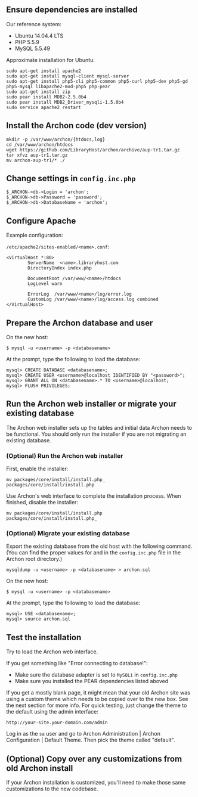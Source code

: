 ## Ensure dependencies are installed

Our reference system:

- Ubuntu 14.04.4 LTS
- PHP 5.5.9
- MySQL 5.5.49

Approximate installation for Ubuntu:

    sudo apt-get install apache2
    sudo apt-get install mysql-client mysql-server
    sudo apt-get install php5-cli php5-common php5-curl php5-dev php5-gd php5-mysql libapache2-mod-php5 php-pear
    sudo apt-get install zip
    sudo pear install MDB2-2.5.0b4
    sudo pear install MDB2_Driver_mysqli-1.5.0b4
    sudo service apache2 restart


## Install the Archon code (dev version)

    mkdir -p /var/www/archon/{htdocs,log}
    cd /var/www/archon/htdocs
    wget https://github.com/LibraryHost/archon/archive/aup-tr1.tar.gz
    tar xfvz aup-tr1.tar.gz
    mv archon-aup-tr1/* ./


## Change settings in `config.inc.php`

    $_ARCHON->db->Login = 'archon';
    $_ARCHON->db->Password = 'password';
    $_ARCHON->db->DatabaseName = 'archon';

## Configure Apache

Example configuration:

`/etc/apache2/sites-enabled/<name>.conf`:


    <VirtualHost *:80>
            ServerName  <name>.libraryhost.com
            DirectoryIndex index.php
    
            DocumentRoot /var/www/<name>/htdocs
            LogLevel warn
    
            ErrorLog  /var/www/<name>/log/error.log
            CustomLog /var/www/<name>/log/access.log combined
    </VirtualHost>


## Prepare the Archon database and user

On the new host:

    $ mysql -u <username> -p <databasename>

At the prompt, type the following to load the database:

    mysql> CREATE DATABASE <databasename>;
    mysql> CREATE USER <username>@localhost IDENTIFIED BY "<password>";
    mysql> GRANT ALL ON <databasename>.* TO <username>@localhost;
    mysql> FLUSH PRIVILEGES;


## Run the Archon web installer **or** migrate your existing database

The Archon web installer sets up the tables and initial data Archon needs to be
functional. You should only run the installer if you are not migrating an
existing database.

### (Optional) Run the Archon web installer

First, enable the installer:

    mv packages/core/install/install.php_ packages/core/install/install.php

Use Archon's web interface to complete the installation process. When finished, disable the installer:

    mv packages/core/install/install.php packages/core/install/install.php_

### (Optional) Migrate your existing database

Export the existing database from the old host with the following command. (You
can find the proper values for <username> and <databasename> in the
`config.inc.php` file in the Archon root directory.)

    mysqldump -u <username> -p <databasename> > archon.sql

On the new host:

    $ mysql -u <username> -p <databasename>

At the prompt, type the following to load the database:

    mysql> USE <databasename>;
    mysql> source archon.sql



## Test the installation

Try to load the Archon web interface.

If you get something like "Error connecting to database!":

- Make sure the database adapter is set to `MySQLi` in `config.inc.php`
- Make sure you installed the PEAR dependencies listed aboved

If you get a mostly blank page, it might mean that your old Archon site was
using a custom theme which needs to be copied over to the new box. See the next
section for more info. For quick testing, just change the theme to the default
using the admin interface:

    http://your-site.your-domain.com/admin

Log in as the `sa` user and go to Archon Administration | Archon Configuration
| Default Theme. Then pick the theme called "default".


## (Optional) Copy over any customizations from old Archon install

If your Archon installation is customized, you'll need to make those same
customizations to the new codebase.
